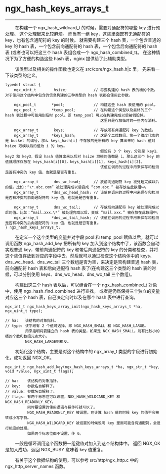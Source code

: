 # ngx_hash_keys_arrays_t
***

&emsp;&emsp;
在构建一个 ngx_hash_wildcard_t 的时候，需要对通配符的哪些 key 进行预处理。
这个处理起来比较麻烦。
而当有一组 key，这些里面既有无通配符的 key，也有包含通配符的 key 的时候。
就需要构建三个 hash 表，一个包含普通的 key 的 hash 表，一个包含前向通配符的 hash 表，一个包含后向通配符的 hash 表 (或者也可以把这三个 hash 表组合成一个 ngx_hash_combined_t)。
在这种情况下为了方便的构造这些 hash 表，nginx 提供给了此辅助类型。

&emsp;&emsp;
该类型以及相关的操作函数也定义在 src/core/ngx_hash.h|c 里。
先来看一下该类型的定义。

    typedef struct {
        ngx_uint_t        hsize;            // 将要构建的 hash 表的桶的个数。对于使用这个结构中包含的信息构建的三种类型的 hash 表都会使用此参数。

        ngx_pool_t       *pool;             // 构建这些 hash 表使用的 pool。
        ngx_pool_t       *temp_pool;        // 在构建这个类型以及最终的三个 hash 表过程中可能用到临时 pool。该 temp_pool 可以在构建完成以后被销毁掉。
                                               这里只是存放临时的一些内存消耗。

        ngx_array_t       keys;             // 存放所有非通配符 key 的数组。
        ngx_array_t      *keys_hash;        // 这是个二维数组，第一个维度代表的是 bucket 的编号，那么 keys_hash[i] 中存放的是所有的 key 算出来的 hash 值对 hsize 取模以后的值为 i 的 key。
                                               假设有 3 个 key，分别是 key1、key2 和 key3，假设 hash 值算出来以后对 hsize 取模的值都是 i，那么这三个 key 的值就顺序存放在 keys_hash[i][0]，keys_hash[i][1], keys_hash[i][2]。
                                               该值在调用的过程中用来保存和检测是否有冲突的 key 值，也就是是否有重复。

        ngx_array_t       dns_wc_head;      // 放前向通配符 key 被处理完成以后的值。比如：“\*.abc.com” 被处理完成以后变成 “com.abc.” 被存放在此数组中。
        ngx_array_t      *dns_wc_head_hash; // 该值在调用的过程中用来保存和检测是否有冲突的前向通配符的 key 值，也就是是否有重复。

        ngx_array_t       dns_wc_tail;      // 存放后向通配符 key 被处理完成以后的值。比如：“mail.xxx.\*” 被处理完成以后，变成 “mail.xxx.” 被存放在此数组中。
        ngx_array_t      *dns_wc_tail_hash; // 该值在调用的过程中用来保存和检测是否有冲突的后向通配符的 key 值，也就是是否有重复。
    } ngx_hash_keys_arrays_t;

&emsp;&emsp;
在定义一个这个类型的变量并对字段 pool 和 temp_pool 赋值以后，就可以调用函数 ngx_hash_add_key 把所有的 key 加入到这个结构中了，该函数会自动实现普通 key，带前向通配符的 key 和带后向通配符的 key 的分类和检查，并将这个些值存放到对应的字段中去，然后就可以通过检查这个结构体中的 keys、dns_wc_head、dns_wc_tail 三个数组是否为空，来决定是否构建普通 hash 表，前向通配符 hash 表和后向通配符 hash 表了(在构建这三个类型的 hash 表的时候，可以分别使用 keys、dns_wc_head、dns_wc_tail 三个数组)。

&emsp;&emsp;
构建出这三个 hash 表以后，可以组合在一个 ngx_hash_combined_t 对象中，使用 ngx_hash_find_combined 进行查找。
或者是仍然保持三个独立的变量对应这三个 hash 表，自己决定何时以及在哪个 hash 表中进行查询。

    ngx_int_t ngx_hash_keys_array_init(ngx_hash_keys_arrays_t *ha, ngx_uint_t type);

    // ha:   该结构的对象指针。
    // type: 该字段有 2 个值可选择，即 NGX_HASH_SMALL 和 NGX_HASH_LARGE。
             用来指明将要建立的 hash 表的类型，如果是 NGX_HASH_SMALL，则有比较小的桶的个数和数组元素大小。
             NGX_HASH_LARGE则相反。

&emsp;&emsp;
初始化这个结构，主要是对这个结构中的 ngx_array_t 类型的字段进行初始化，成功返回 NGX_OK。

    ngx_int_t ngx_hash_add_key(ngx_hash_keys_arrays_t *ha, ngx_str_t *key, void *value, ngx_uint_t flags);

    // ha:    该结构的对象指针。
    // key:   参数名自解释了。
    // value: 参数名自解释了。
    // flags: 有两个标志位可以设置，NGX_HASH_WILDCARD_KEY 和NGX_HASH_READONLY_KEY。
              同时要设置的使用逻辑与操作符就可以了。
              NGX_HASH_READONLY_KEY 被设置，在计算 hash 值的时候 key 的值不会被转成小写字符。
              NGX_HASH_WILDCARD_KEY 被设置的时候说明 key 里面可能含有通配符，会进行相应的处理。
              如果两个标志位都不设置，传 0。

&emsp;&emsp;
一般是循环调用这个函数把一组键值对加入到这个结构体中。
返回 NGX_OK 是加入成功，返回 NGX_BUSY 意味着 key 值重复。

&emsp;&emsp;
有关于这个数据结构的使用，可以参考 src/http/ngx_http.c 中的 ngx_http_server_names 函数。


